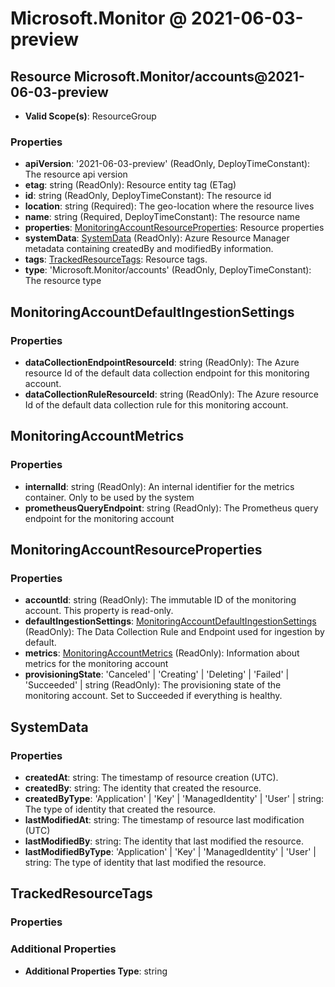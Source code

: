 # Microsoft.Monitor @ 2021-06-03-preview

## Resource Microsoft.Monitor/accounts@2021-06-03-preview
* **Valid Scope(s)**: ResourceGroup
### Properties
* **apiVersion**: '2021-06-03-preview' (ReadOnly, DeployTimeConstant): The resource api version
* **etag**: string (ReadOnly): Resource entity tag (ETag)
* **id**: string (ReadOnly, DeployTimeConstant): The resource id
* **location**: string (Required): The geo-location where the resource lives
* **name**: string (Required, DeployTimeConstant): The resource name
* **properties**: [MonitoringAccountResourceProperties](#monitoringaccountresourceproperties): Resource properties
* **systemData**: [SystemData](#systemdata) (ReadOnly): Azure Resource Manager metadata containing createdBy and modifiedBy information.
* **tags**: [TrackedResourceTags](#trackedresourcetags): Resource tags.
* **type**: 'Microsoft.Monitor/accounts' (ReadOnly, DeployTimeConstant): The resource type

## MonitoringAccountDefaultIngestionSettings
### Properties
* **dataCollectionEndpointResourceId**: string (ReadOnly): The Azure resource Id of the default data collection endpoint for this monitoring account.
* **dataCollectionRuleResourceId**: string (ReadOnly): The Azure resource Id of the default data collection rule for this monitoring account.

## MonitoringAccountMetrics
### Properties
* **internalId**: string (ReadOnly): An internal identifier for the metrics container. Only to be used by the system
* **prometheusQueryEndpoint**: string (ReadOnly): The Prometheus query endpoint for the monitoring account

## MonitoringAccountResourceProperties
### Properties
* **accountId**: string (ReadOnly): The immutable ID of the monitoring account. This property is read-only.
* **defaultIngestionSettings**: [MonitoringAccountDefaultIngestionSettings](#monitoringaccountdefaultingestionsettings) (ReadOnly): The Data Collection Rule and Endpoint used for ingestion by default.
* **metrics**: [MonitoringAccountMetrics](#monitoringaccountmetrics) (ReadOnly): Information about metrics for the monitoring account
* **provisioningState**: 'Canceled' | 'Creating' | 'Deleting' | 'Failed' | 'Succeeded' | string (ReadOnly): The provisioning state of the monitoring account. Set to Succeeded if everything is healthy.

## SystemData
### Properties
* **createdAt**: string: The timestamp of resource creation (UTC).
* **createdBy**: string: The identity that created the resource.
* **createdByType**: 'Application' | 'Key' | 'ManagedIdentity' | 'User' | string: The type of identity that created the resource.
* **lastModifiedAt**: string: The timestamp of resource last modification (UTC)
* **lastModifiedBy**: string: The identity that last modified the resource.
* **lastModifiedByType**: 'Application' | 'Key' | 'ManagedIdentity' | 'User' | string: The type of identity that last modified the resource.

## TrackedResourceTags
### Properties
### Additional Properties
* **Additional Properties Type**: string

